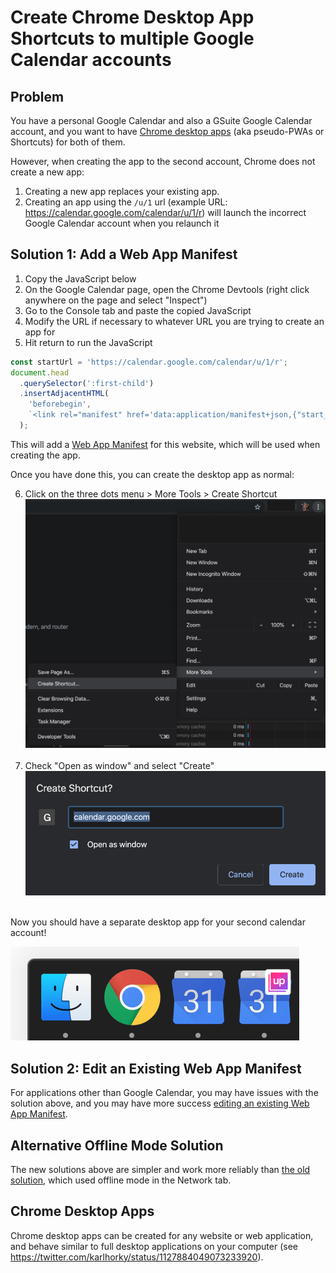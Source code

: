 # Create Chrome Desktop App Shortcuts to multiple Google Calendar accounts

## Problem

You have a personal Google Calendar and also a GSuite Google Calendar account, and you want to have [Chrome desktop apps](#chrome-desktop-apps) (aka pseudo-PWAs or Shortcuts) for both of them.

However, when creating the app to the second account, Chrome does not create a new app:

1. Creating a new app replaces your existing app.
2. Creating an app using the `/u/1` url (example URL: https://calendar.google.com/calendar/u/1/r) will launch the incorrect Google Calendar account when you relaunch it

## Solution 1: Add a Web App Manifest

1. Copy the JavaScript below
2. On the Google Calendar page, open the Chrome Devtools (right click anywhere on the page and select "Inspect")
3. Go to the Console tab and paste the copied JavaScript
4. Modify the URL if necessary to whatever URL you are trying to create an app for
5. Hit return to run the JavaScript

```js
const startUrl = 'https://calendar.google.com/calendar/u/1/r';
document.head
  .querySelector(':first-child')
  .insertAdjacentHTML(
    'beforebegin',
    `<link rel="manifest" href='data:application/manifest+json,{"start_url":"${startUrl}"}' />`,
  );
```

This will add a [Web App Manifest](https://www.w3.org/TR/appmanifest) for this website, which will be used when creating the app.

Once you have done this, you can create the desktop app as normal:

6. Click on the three dots menu > More Tools > Create Shortcut
   <img src="gsuite-google-calendar-chrome-desktop-app-shortcut-create-shortcut.png" alt="" /><br /><br />
7. Check "Open as window" and select "Create"
   <img src="gsuite-google-calendar-chrome-desktop-app-shortcut-create-shortcut-window.png" alt="" /><br /><br />

Now you should have a separate desktop app for your second calendar account!

<img src="gsuite-google-calendar-chrome-desktop-app-shortcut-dock.png" alt="" />

## Solution 2: Edit an Existing Web App Manifest

For applications other than Google Calendar, you may have issues with the solution above, and you may have more success [editing an existing Web App Manifest](https://github.com/karlhorky/pwa-tricks#change-starting-url-of-pwa-in-chrome).

## Alternative Offline Mode Solution

The new solutions above are simpler and work more reliably than [the old solution](https://github.com/karlhorky/dotfiles/blob/3dc4f34f4ef00159987d4dee0dec4aafd8331895/tricks/gsuite-google-calendar-chrome-desktop-app-shortcut.md), which used offline mode in the Network tab.

## Chrome Desktop Apps

Chrome desktop apps can be created for any website or web application, and behave similar to full desktop applications on your computer (see https://twitter.com/karlhorky/status/1127884049073233920).
